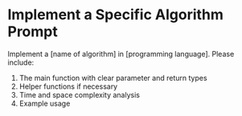 # Implement a Specific Algorithm Prompt

Implement a [name of algorithm] in [programming language]. Please include:

1. The main function with clear parameter and return types
2. Helper functions if necessary
3. Time and space complexity analysis
4. Example usage
